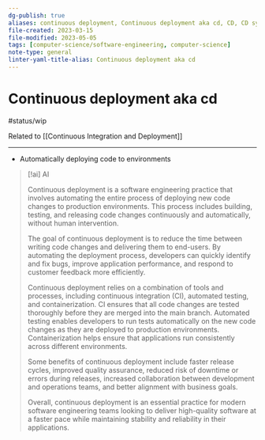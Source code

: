 ```yaml
---
dg-publish: true
aliases: continuous deployment, Continuous deployment aka cd, CD, CD system
file-created: 2023-03-15
file-modified: 2023-05-05
tags: [computer-science/software-engineering, computer-science]
note-type: general
linter-yaml-title-alias: Continuous deployment aka cd
---
```


# Continuous deployment aka cd

#status/wip

Related to [[Continuous Integration and Deployment]]

---

- Automatically deploying code to environments

> [!ai] AI
>
> Continuous deployment is a software engineering practice that involves automating the entire process of deploying new code changes to production environments. This process includes building, testing, and releasing code changes continuously and automatically, without human intervention.
>
> The goal of continuous deployment is to reduce the time between writing code changes and delivering them to end-users. By automating the deployment process, developers can quickly identify and fix bugs, improve application performance, and respond to customer feedback more efficiently.
>
> Continuous deployment relies on a combination of tools and processes, including continuous integration (CI), automated testing, and containerization. CI ensures that all code changes are tested thoroughly before they are merged into the main branch. Automated testing enables developers to run tests automatically on the new code changes as they are deployed to production environments. Containerization helps ensure that applications run consistently across different environments.
>
> Some benefits of continuous deployment include faster release cycles, improved quality assurance, reduced risk of downtime or errors during releases, increased collaboration between development and operations teams, and better alignment with business goals.
>
> Overall, continuous deployment is an essential practice for modern software engineering teams looking to deliver high-quality software at a faster pace while maintaining stability and reliability in their applications.
